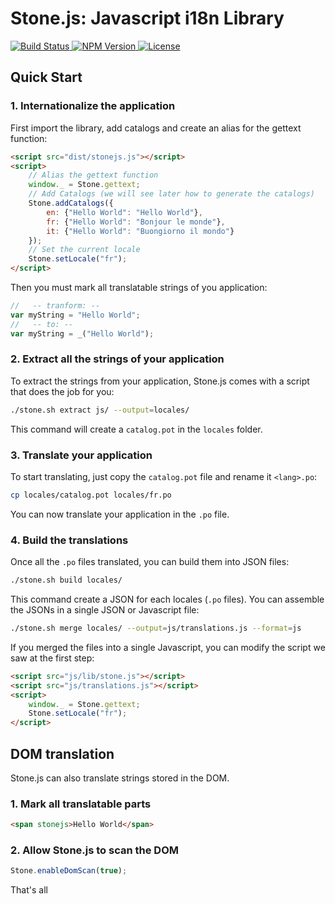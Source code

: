 # Stone.js: Javascript i18n Library

[ ![Build Status](https://api.travis-ci.org/flozz/stone.js.svg?branch=master) ](https://travis-ci.org/flozz/stone.js)
[ ![NPM Version](http://img.shields.io/npm/v/stonejs.svg?style=flat) ](https://www.npmjs.com/package/stonejs)
[ ![License](http://img.shields.io/npm/l/stonejs.svg?style=flat) ](https://www.npmjs.com/package/stonejs)


## Quick Start

### 1. Internationalize the application

First import the library, add catalogs and create an alias for the gettext function:

```html
<script src="dist/stonejs.js"></script>
<script>
    // Alias the gettext function
    window._ = Stone.gettext;
    // Add Catalogs (we will see later how to generate the catalogs)
    Stone.addCatalogs({
        en: {"Hello World": "Hello World"},
        fr: {"Hello World": "Bonjour le monde"},
        it: {"Hello World": "Buongiorno il mondo"}
    });
    // Set the current locale
    Stone.setLocale("fr");
</script>
```

Then you must mark all translatable strings of you application:

```javascript
//   -- tranform: --
var myString = "Hello World";
//   -- to: --
var myString = _("Hello World");
```


### 2. Extract all the strings of your application

To extract the strings from your application, Stone.js comes with a script that does the job for you:

```bash
./stone.sh extract js/ --output=locales/
```

This command will create a `catalog.pot` in the `locales` folder.


### 3. Translate your application

To start translating, just copy the `catalog.pot` file and rename it `<lang>.po`:

```bash
cp locales/catalog.pot locales/fr.po
```

You can now translate your application in the `.po` file.


### 4. Build the translations

Once all the `.po` files translated, you can build them into JSON files:

```bash
./stone.sh build locales/
```

This command create a JSON for each locales (`.po` files). You can assemble the JSONs in a single JSON or Javascript file:

```bash
./stone.sh merge locales/ --output=js/translations.js --format=js
```

If you merged the files into a single Javascript, you can modify the script we saw at the first step:

```html
<script src="js/lib/stone.js"></script>
<script src="js/translations.js"></script>
<script>
    window._ = Stone.gettext;
    Stone.setLocale("fr");
</script>
```


## DOM translation

Stone.js can also translate strings stored in the DOM.


### 1. Mark all translatable parts

```html
<span stonejs>Hello World</span>
```

### 2. Allow Stone.js to scan the DOM
```javascript
Stone.enableDomScan(true);
```

That's all

